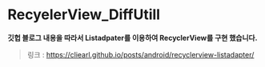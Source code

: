 # RecyelerView_DiffUtill
**깃헙 블로그 내용을 따라서 Listadpater를 이용하여 RecyclerView를 구현 했습니다.**
>링크 : https://cliearl.github.io/posts/android/recyclerview-listadapter/
